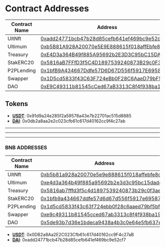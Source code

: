 # Contract Addresses

| Contract Name | Address                                    | Verification Status |
|---------------|--------------------------------------------|---------------------|
| UltNft        | [0xadd24771bcb47b28d85cefb641ef469bc9e52cf7](https://sepolia-blockscout.lisk.com/address/0xadd24771bcb47b28d85cefb641ef469bc9e52cf7) | Verified            |
| Ultimum       | [0xb5B81A928A20070e5E9E888615f018affEbfe8de](https://sepolia-blockscout.lisk.com/address/0xb5B81A928A20070e5E9E888615f018affEbfe8de) | Verified            |
| Treasury      | [0xE4D3a364B49f885A95692b2E3D3C95bC15DAD4d0](https://sepolia-blockscout.lisk.com/address/0xE4D3a364B49f885A95692b2E3D3C95bC15DAD4d0) | Verified            |
| StakERC20     | [0x5816aB7FFfD3f5C4D1897539240873B29c0F3aec](https://sepolia-blockscout.lisk.com/address/0x5816aB7FFfD3f5C4D1897539240873B29c0F3aec) | Verified            |
| P2PLending    | [0x1bfB9A434667Ddfe57D6D67D556f5917E6958764](https://sepolia-blockscout.lisk.com/address/0x1bfB9A434667Ddfe57D6D67D556f5917E6958764) | Verified            |
| Swapper       | [0x1D5cd5833f43C63F724eBb0F28C6AaeD79bF5BF2](https://sepolia-blockscout.lisk.com/address/0x1D5cd5833f43C63F724eBb0F28C6AaeD79bF5BF2) | Verified            |
| DAO           | [0xE9C49311b81545cCed67aB3313C8f4f938ba1920](https://sepolia-blockscout.lisk.com/address/0xE9C49311b81545cCed67aB3313C8f4f938ba1920) | Verified            |

## Tokens

- **[USDT](https://sepolia-blockscout.lisk.com/address/0x91d9a24e285f2a59578a43e7b22701ac515d8885)**: 0x91d9a24e285f2a59578a43e7b22701ac515d8885
- **[DAI](https://sepolia-blockscout.lisk.com/address/0x0db2a8aa2e2c023cfb61c617d40162cc9f4c27ab)**: 0x0db2a8aa2e2c023cfb61c617d40162cc9f4c27ab


------




-----
------

### BNB ADDRESSES



| Contract Name | Address                                    | Verification Status |
|---------------|--------------------------------------------|---------------------|
| UltNft        | [0xb5b81a928a20070e5e9e888615f018affebfe8de](https://testnet.bscscan.com/address/0xb5b81a928a20070e5e9e888615f018affebfe8de) | Verified            |
| Ultimum       | [0xe4d3a364b49f885a95692b2e3d3c95bc15dad4d0](https://testnet.bscscan.com/address/0xe4d3a364b49f885a95692b2e3d3c95bc15dad4d0) | Verified            |
| Treasury      | [0x5816ab7fffd3f5c4d1897539240873b29c0f3aec](https://testnet.bscscan.com/address/0x5816ab7fffd3f5c4d1897539240873b29c0f3aec) | Verified            |
| StakERC20     | [0x1bfb9a434667ddfe57d6d67d556f5917e6958764](https://testnet.bscscan.com/address/0x1bfb9a434667ddfe57d6d67d556f5917e6958764) | Verified            |
| P2PLending    | [0x1d5cd5833f43c63f724ebb0f28c6aaed79bf5bf2](https://testnet.bscscan.com/address/0x1d5cd5833f43c63f724ebb0f28c6aaed79bf5bf2) | Verified            |
| Swapper       | [0xe9c49311b81545cced67ab3313c8f4f938ba1920](https://testnet.bscscan.com/address/0xe9c49311b81545cced67ab3313c8f4f938ba1920) | Verified            |
| DAO           | [0x5de93b7d36e1bdeca9438a4b3c0e64e5fb637e76](https://testnet.bscscan.com/address/0x5de93b7d36e1bdeca9438a4b3c0e64e5fb637e76) | Verified            |


- **[USDT](https://testnet.bscscan.com/address/0x0db2a8aa2e2c023cfb61c617d40162cc9f4c27ab)**: 0x0DB2a8Aa2E2C023Cfb61c617d40162cc9F4c27aB
- **[DAI](https://testnet.bscscan.com/address/0xadd24771bcb47b28d85cefb641ef469bc9e52cf7)**: 0xadd24771bcb47b28d85cefb641ef469bc9e52cf7
